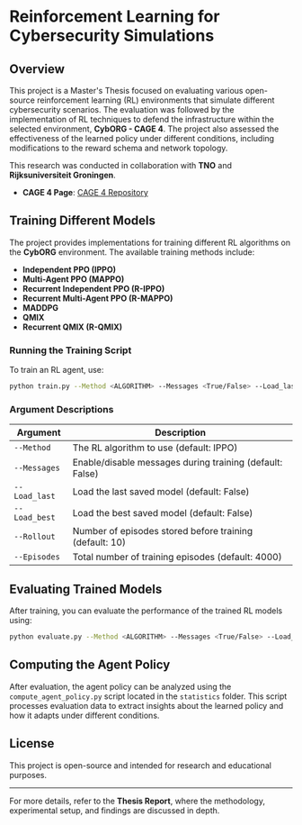 # Reinforcement Learning for Cybersecurity Simulations

## Overview
This project is a Master's Thesis focused on evaluating various open-source reinforcement learning (RL) environments that simulate different cybersecurity scenarios. The evaluation was followed by the implementation of RL techniques to defend the infrastructure within the selected environment, **CybORG - CAGE 4**. The project also assessed the effectiveness of the learned policy under different conditions, including modifications to the reward schema and network topology.

This research was conducted in collaboration with **TNO** and **Rijksuniversiteit Groningen**.

- **CAGE 4 Page**: [CAGE 4 Repository](https://github.com/cage-challenge/cage-challenge-4)

## Training Different Models
The project provides implementations for training different RL algorithms on the **CybORG** environment. The available training methods include:

- **Independent PPO (IPPO)**
- **Multi-Agent PPO (MAPPO)**
- **Recurrent Independent PPO (R-IPPO)**
- **Recurrent Multi-Agent PPO (R-MAPPO)**
- **MADDPG**
- **QMIX**
- **Recurrent QMIX (R-QMIX)**

### Running the Training Script
To train an RL agent, use:
```sh
python train.py --Method <ALGORITHM> --Messages <True/False> --Load_last <True/False> --Load_best <True/False> --Rollout <N> --Episodes <N>
```

### Argument Descriptions
| Argument      | Description |
|--------------|-------------|
| `--Method`   | The RL algorithm to use (default: IPPO) |
| `--Messages` | Enable/disable messages during training (default: False) |
| `--Load_last` | Load the last saved model (default: False) |
| `--Load_best` | Load the best saved model (default: False) |
| `--Rollout`  | Number of episodes stored before training (default: 10) |
| `--Episodes` | Total number of training episodes (default: 4000) |

## Evaluating Trained Models
After training, you can evaluate the performance of the trained RL models using:
```sh
python evaluate.py --Method <ALGORITHM> --Messages <True/False> --Load_last <True/False> --Load_best <True/False>
```

## Computing the Agent Policy
After evaluation, the agent policy can be analyzed using the `compute_agent_policy.py` script located in the `statistics` folder. This script processes evaluation data to extract insights about the learned policy and how it adapts under different conditions.

## License
This project is open-source and intended for research and educational purposes.

---
For more details, refer to the **Thesis Report**, where the methodology, experimental setup, and findings are discussed in depth.


